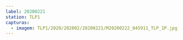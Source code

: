 ```yaml
---
label: 20200221
station: TLP1
capturas:
  - imagem: TLP1/2020/202002/20200221/M20200222_045911_TLP_1P.jpg
---
```


